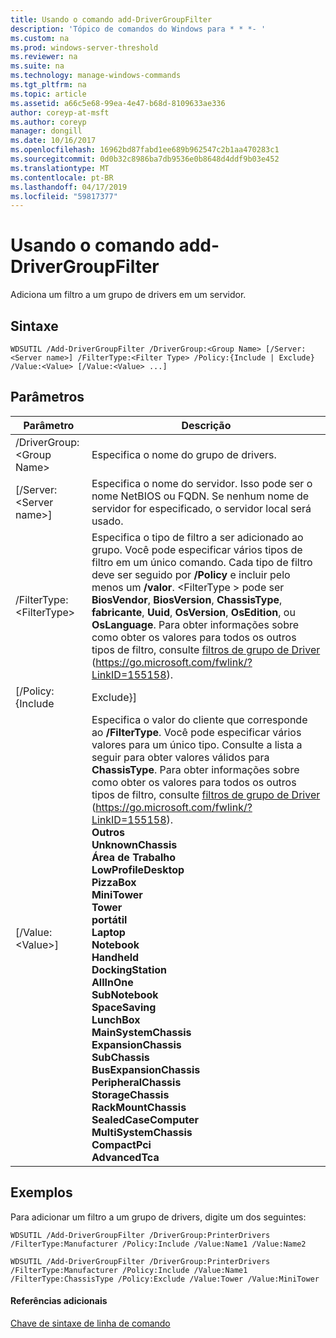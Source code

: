 ```yaml
---
title: Usando o comando add-DriverGroupFilter
description: 'Tópico de comandos do Windows para * * *- '
ms.custom: na
ms.prod: windows-server-threshold
ms.reviewer: na
ms.suite: na
ms.technology: manage-windows-commands
ms.tgt_pltfrm: na
ms.topic: article
ms.assetid: a66c5e68-99ea-4e47-b68d-8109633ae336
author: coreyp-at-msft
ms.author: coreyp
manager: dongill
ms.date: 10/16/2017
ms.openlocfilehash: 16962bd87fabd1ee689b962547c2b1aa470283c1
ms.sourcegitcommit: 0d0b32c8986ba7db9536e0b8648d4ddf9b03e452
ms.translationtype: MT
ms.contentlocale: pt-BR
ms.lasthandoff: 04/17/2019
ms.locfileid: "59817377"
---
```

# <a name="using-the-add-drivergroupfilter-command"></a>Usando o comando add-DriverGroupFilter



Adiciona um filtro a um grupo de drivers em um servidor.

## <a name="syntax"></a>Sintaxe

```
WDSUTIL /Add-DriverGroupFilter /DriverGroup:<Group Name> [/Server:<Server name>] /FilterType:<Filter Type> /Policy:{Include | Exclude} /Value:<Value> [/Value:<Value> ...]
```

## <a name="parameters"></a>Parâmetros

|Parâmetro|Descrição|
|---------|-----------|
|/DriverGroup:\<Group Name>|Especifica o nome do grupo de drivers.|
|[/Server:\<Server name>]|Especifica o nome do servidor. Isso pode ser o nome NetBIOS ou FQDN. Se nenhum nome de servidor for especificado, o servidor local será usado.|
|/FilterType:\<FilterType>|Especifica o tipo de filtro a ser adicionado ao grupo. Você pode especificar vários tipos de filtro em um único comando. Cada tipo de filtro deve ser seguido por **/Policy** e incluir pelo menos um **/valor**. \<FilterType > pode ser **BiosVendor**, **BiosVersion**, **ChassisType**, **fabricante**, **Uuid**, **OsVersion**, **OsEdition**, ou **OsLanguage**. Para obter informações sobre como obter os valores para todos os outros tipos de filtro, consulte [filtros de grupo de Driver](https://go.microsoft.com/fwlink/?LinkID=155158) (https://go.microsoft.com/fwlink/?LinkID=155158).|
|[/Policy:{Include | Exclude}]|Se **/Policy** é definido como **Include**, computadores cliente que correspondem ao filtro são permitidas para instalar os drivers nesse grupo. Se **/Policy** é definido como **excluir**, computadores cliente que correspondem ao filtro não tem permissão para instalar os drivers nesse grupo.|
|[/Value:\<Value>]|Especifica o valor do cliente que corresponde ao **/FilterType**. Você pode especificar vários valores para um único tipo. Consulte a lista a seguir para obter valores válidos para **ChassisType**. Para obter informações sobre como obter os valores para todos os outros tipos de filtro, consulte [filtros de grupo de Driver](https://go.microsoft.com/fwlink/?LinkID=155158) (https://go.microsoft.com/fwlink/?LinkID=155158).</br>**Outros**</br>**UnknownChassis**</br>**Área de Trabalho**</br>**LowProfileDesktop**</br>**PizzaBox**</br>**MiniTower**</br>**Tower**</br>**portátil**</br>**Laptop**</br>**Notebook**</br>**Handheld**</br>**DockingStation**</br>**AllInOne**</br>**SubNotebook**</br>**SpaceSaving**</br>**LunchBox**</br>**MainSystemChassis**</br>**ExpansionChassis**</br>**SubChassis**</br>**BusExpansionChassis**</br>**PeripheralChassis**</br>**StorageChassis**</br>**RackMountChassis**</br>**SealedCaseComputer**</br>**MultiSystemChassis**</br>**CompactPci**</br>**AdvancedTca**|

## <a name="BKMK_examples"></a>Exemplos

Para adicionar um filtro a um grupo de drivers, digite um dos seguintes:
```
WDSUTIL /Add-DriverGroupFilter /DriverGroup:PrinterDrivers /FilterType:Manufacturer /Policy:Include /Value:Name1 /Value:Name2
```
```
WDSUTIL /Add-DriverGroupFilter /DriverGroup:PrinterDrivers /FilterType:Manufacturer /Policy:Include /Value:Name1 /FilterType:ChassisType /Policy:Exclude /Value:Tower /Value:MiniTower
```

#### <a name="additional-references"></a>Referências adicionais

[Chave de sintaxe de linha de comando](command-line-syntax-key.md)

